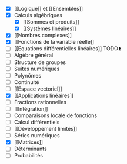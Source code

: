 - [x] [[Logique]] et  [[Ensembles]]
- [x] Calculs algébriques
	- [x] [[Sommes et produits]]
	- [x] [[Systèmes linéaires]] 
- [x] [[Nombres complexes]] 
- [x] [[Fonctions de la variable réelle]]
- [ ] [[Equations différentielles linéaires]] TODO⏫ 
- [ ] Algèbre général
- [ ] Structure de groupes
- [ ] Suites numériques
- [ ] Polynômes
- [ ] Continuité
- [ ] [[Espace vectoriel]]  
- [x] [[Applications linéaires]] 
- [ ] Fractions rationnelles
- [ ] [[Intégration]]
- [ ] Comparaisons locale de fonctions
- [ ] Calcul différentiels
- [ ] [[Développement limités]]
- [ ] Séries numériques
- [x] [[Matrices]] 
- [ ] Déterminants
- [ ] Probabilités